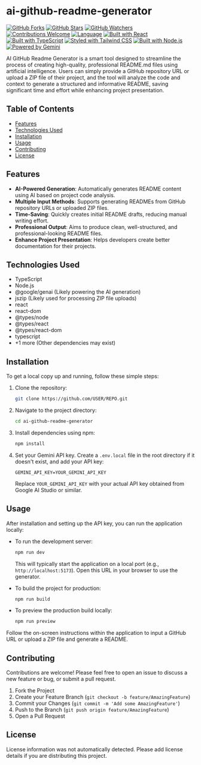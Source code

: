 # ai-github-readme-generator

[![GitHub Forks](https://img.shields.io/github/forks/USER/REPO?style=for-the-badge&logo=github)](https://github.com/USER/REPO/network/members)
[![GitHub Stars](https://img.shields.io/github/stars/USER/REPO?style=for-the-badge&logo=github)](https://github.com/USER/REPO/stargazers)
[![GitHub Watchers](https://img.shields.io/github/watchers/USER/REPO?style=for-the-badge&logo=github)](https://github.com/USER/REPO/watchers)
[![Contributions Welcome](https://img.shields.io/badge/Contributions-welcome-brightgreen.svg?style=for-the-badge)](https://github.com/USER/REPO/pulls)
[![Language](https://img.shields.io/badge/Language-TypeScript-yellow.svg?style=for-the-badge)](https://en.wikipedia.org/wiki/Programming_language)
[![Built with React](https://img.shields.io/badge/Built%20with-React-61DAFB?style=for-the-badge&logo=react&logoColor=white)](https://reactjs.org/)
[![Built with TypeScript](https://img.shields.io/badge/Built%20with-TypeScript-007ACC?style=for-the-badge&logo=typescript&logoColor=white)](https://www.typescriptlang.org/)
[![Styled with Tailwind CSS](https://img.shields.io/badge/Styled%20with-Tailwind%20CSS-38B2AC?style=for-the-badge&logo=tailwind-css&logoColor=white)](https://tailwindcss.com/) <!-- Assuming Tailwind from common React setups, though not explicitly listed -->
[![Built with Node.js](https://img.shields.io/badge/Built%20with-Node.js-339933?style=for-the-badge&logo=node.js&logoColor=white)](https://nodejs.org/)
[![Powered by Gemini](https://img.shields.io/badge/Powered%20by-Gemini-blueviolet?style=for-the-badge&logo=google-gemini&logoColor=white)](https://deepmind.google/technologies/gemini/)

AI GitHub Readme Generator is a smart tool designed to streamline the process of creating high-quality, professional README.md files using artificial intelligence. Users can simply provide a GitHub repository URL or upload a ZIP file of their project, and the tool will analyze the code and context to generate a structured and informative README, saving significant time and effort while enhancing project presentation.

## Table of Contents

*   [Features](#features)
*   [Technologies Used](#technologies-used)
*   [Installation](#installation)
*   [Usage](#usage)
*   [Contributing](#contributing)
*   [License](#license)

## Features

*   **AI-Powered Generation**: Automatically generates README content using AI based on project code analysis.
*   **Multiple Input Methods**: Supports generating READMEs from GitHub repository URLs or uploaded ZIP files.
*   **Time-Saving**: Quickly creates initial README drafts, reducing manual writing effort.
*   **Professional Output**: Aims to produce clean, well-structured, and professional-looking README files.
*   **Enhance Project Presentation**: Helps developers create better documentation for their projects.

## Technologies Used

*   TypeScript
*   Node.js
*   @google/genai (Likely powering the AI generation)
*   jszip (Likely used for processing ZIP file uploads)
*   react
*   react-dom
*   @types/node
*   @types/react
*   @types/react-dom
*   typescript
*   +1 more (Other dependencies may exist)

## Installation

To get a local copy up and running, follow these simple steps:

1.  Clone the repository:
    ```bash
    git clone https://github.com/USER/REPO.git
    ```
2.  Navigate to the project directory:
    ```bash
    cd ai-github-readme-generator
    ```
3.  Install dependencies using npm:
    ```bash
    npm install
    ```
4.  Set your Gemini API key. Create a `.env.local` file in the root directory if it doesn't exist, and add your API key:
    ```env
    GEMINI_API_KEY=YOUR_GEMINI_API_KEY
    ```
    Replace `YOUR_GEMINI_API_KEY` with your actual API key obtained from Google AI Studio or similar.

## Usage

After installation and setting up the API key, you can run the application locally:

*   To run the development server:
    ```bash
    npm run dev
    ```
    This will typically start the application on a local port (e.g., `http://localhost:5173`). Open this URL in your browser to use the generator.

*   To build the project for production:
    ```bash
    npm run build
    ```

*   To preview the production build locally:
    ```bash
    npm run preview
    ```

Follow the on-screen instructions within the application to input a GitHub URL or upload a ZIP file and generate a README.

## Contributing

Contributions are welcome! Please feel free to open an issue to discuss a new feature or bug, or submit a pull request.
1.  Fork the Project
2.  Create your Feature Branch (`git checkout -b feature/AmazingFeature`)
3.  Commit your Changes (`git commit -m 'Add some AmazingFeature'`)
4.  Push to the Branch (`git push origin feature/AmazingFeature`)
5.  Open a Pull Request

## License

License information was not automatically detected. Please add license details if you are distributing this project.